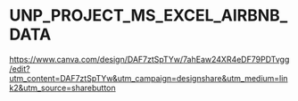 # UNP_PROJECT_MS_EXCEL_AIRBNB_DATA






https://www.canva.com/design/DAF7ztSpTYw/7ahEaw24XR4eDF79PDTvgg/edit?utm_content=DAF7ztSpTYw&utm_campaign=designshare&utm_medium=link2&utm_source=sharebutton
